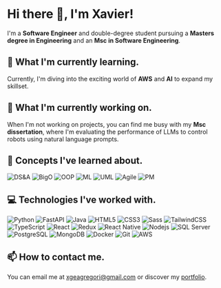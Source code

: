# Hi there 👋, I'm Xavier!
I'm a **Software Engineer** and double-degree student pursuing a **Masters degree in Engineering** and an **Msc in Software Engineering**. 


## 🌱 What I'm currently learning.
Currently, I'm diving into the exciting world of **AWS** and **AI** to expand my skillset.


## 🤖 What I'm currently working on.
When I'm not working on projects, you can find me busy with my **Msc dissertation**, where I'm evaluating the performance of LLMs to control robots using natural language prompts.


## 📖 Concepts I've learned about.
![DS&A](https://img.shields.io/badge/Data%20Structures%20&%20Algorithms-facc15.svg?style=for-the-badge)
![BigO](https://img.shields.io/badge/Complexity%20Analysis-facc15.svg?style=for-the-badge)
![OOP](https://img.shields.io/badge/Object%20Oriented%20Programming-facc15.svg?style=for-the-badge)
![ML](https://img.shields.io/badge/Machine%20Learning-facc15.svg?style=for-the-badge)
![UML](https://img.shields.io/badge/UML-facc15.svg?style=for-the-badge)
![Agile](https://img.shields.io/badge/Agile%20Methodology%20Analysis-facc15.svg?style=for-the-badge)
![PM](https://img.shields.io/badge/Project%20Management-facc15.svg?style=for-the-badge)


## 💻 Technologies I've worked with.
![Python](https://img.shields.io/badge/Python-facc15.svg?style=for-the-badge&logo=Python&logoColor=black)
![FastAPI](https://img.shields.io/badge/FastAPI-facc15.svg?style=for-the-badge&logo=FastAPI&logoColor=black)
![Java](https://img.shields.io/badge/Java-facc15.svg?style=for-the-badge)
![HTML5](https://img.shields.io/badge/HTML5-facc15.svg?style=for-the-badge&logo=HTML5&logoColor=black)
![CSS3](https://img.shields.io/badge/CSS3-facc15.svg?style=for-the-badge&logo=CSS3&logoColor=black)
![Sass](https://img.shields.io/badge/Sass-facc15.svg?style=for-the-badge&logo=Sass&logoColor=black)
![TailwindCSS](https://img.shields.io/badge/Tailwind%20CSS-facc15.svg?style=for-the-badge&logo=Tailwind-CSS&logoColor=black)
![TypeScript](https://img.shields.io/badge/TypeScript-facc15.svg?style=for-the-badge&logo=TypeScript&logoColor=black)
![React](https://img.shields.io/badge/React-facc15.svg?style=for-the-badge&logo=React&logoColor=black)
![Redux](https://img.shields.io/badge/Redux-facc15.svg?style=for-the-badge&logo=Redux&logoColor=black)
![React Native](https://img.shields.io/badge/React%20Native-facc15.svg?style=for-the-badge&logo=React&logoColor=black)
![Nodejs](https://img.shields.io/badge/Node.js-facc15.svg?style=for-the-badge&logo=nodedotjs&logoColor=black)
![SQL Server](https://img.shields.io/badge/SQL%20Server-facc15.svg?style=for-the-badge&logo=Microsoft-SQL-Server&logoColor=black)
![PostgreSQL](https://img.shields.io/badge/PostgreSQL-facc15.svg?style=for-the-badge&logo=PostgreSQL&logoColor=black)
![MongoDB](https://img.shields.io/badge/MongoDB-facc15.svg?style=for-the-badge&logo=MongoDB&logoColor=black)
![Docker](https://img.shields.io/badge/Docker-facc15.svg?style=for-the-badge&logo=Docker&logoColor=black)
![Git](https://img.shields.io/badge/Git-facc15.svg?style=for-the-badge&logo=Git&logoColor=black)
![AWS](https://img.shields.io/badge/Amazon%20AWS-facc15.svg?style=for-the-badge&logo=Amazon-AWS&logoColor=black)

## 📫 How to contact me.
You can email me at xgeagregori@gmail.com or discover my [portfolio](https://xgeagregori.com).
